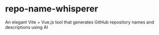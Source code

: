 # repo-name-whisperer
An elegant Vite + Vue.js tool that generates GitHub repository names and descriptions using AI
